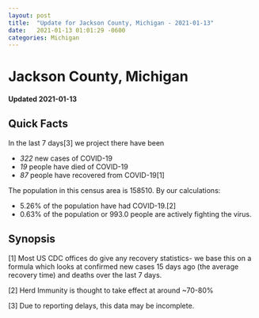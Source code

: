 ```yaml
---
layout: post
title:  "Update for Jackson County, Michigan - 2021-01-13"
date:   2021-01-13 01:01:29 -0600
categories: Michigan
---
```


# Jackson County, Michigan
#### Updated 2021-01-13

## Quick Facts

In the last 7 days[3] we project there have been
- *322* new cases of COVID-19
- *19* people have died of COVID-19
- *87* people have recovered from COVID-19[1]

The population in this census area is 158510. By our calculations:
- 5.26% of the population have had COVID-19.[2]
- 0.63% of the population or 993.0 people are actively fighting the virus.

## Synopsis




[1] Most US CDC offices do give any recovery statistics- we base this on a formula which looks at confirmed new cases
15 days ago (the average recovery time) and deaths over the last 7 days.

[2] Herd Immunity is thought to take effect at around ~70-80%

[3] Due to reporting delays, this data may be incomplete.
 
    